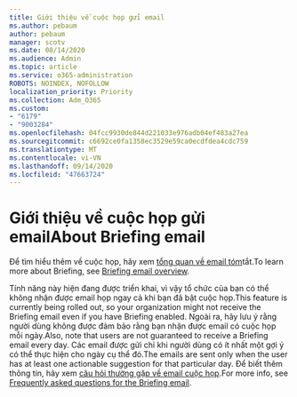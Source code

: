 ```yaml
---
title: Giới thiệu về cuộc họp gửi email
ms.author: pebaum
author: pebaum
manager: scotv
ms.date: 08/14/2020
ms.audience: Admin
ms.topic: article
ms.service: o365-administration
ROBOTS: NOINDEX, NOFOLLOW
localization_priority: Priority
ms.collection: Adm_O365
ms.custom:
- "6179"
- "9003284"
ms.openlocfilehash: 04fcc9930de844d221033e976adb04ef483a27ea
ms.sourcegitcommit: c6692ce0fa1358ec3529e59ca0ecdfdea4cdc759
ms.translationtype: MT
ms.contentlocale: vi-VN
ms.lasthandoff: 09/14/2020
ms.locfileid: "47663724"
---
```

# <a name="about-briefing-email"></a><span data-ttu-id="9f333-102">Giới thiệu về cuộc họp gửi email</span><span class="sxs-lookup"><span data-stu-id="9f333-102">About Briefing email</span></span>

<span data-ttu-id="9f333-103">Để tìm hiểu thêm về cuộc họp, hãy xem [tổng quan về email tóm](https://docs.microsoft.com/briefing/be-overview)tắt.</span><span class="sxs-lookup"><span data-stu-id="9f333-103">To learn more about Briefing, see [Briefing email overview](https://docs.microsoft.com/briefing/be-overview).</span></span>  

<span data-ttu-id="9f333-104">Tính năng này hiện đang được triển khai, vì vậy tổ chức của bạn có thể không nhận được email họp ngay cả khi bạn đã bật cuộc họp.</span><span class="sxs-lookup"><span data-stu-id="9f333-104">This feature is currently being rolled out, so your organization might not receive the Briefing email even if you have Briefing enabled.</span></span> <span data-ttu-id="9f333-105">Ngoài ra, hãy lưu ý rằng người dùng không được đảm bảo rằng bạn nhận được email có cuộc họp mỗi ngày.</span><span class="sxs-lookup"><span data-stu-id="9f333-105">Also, note that users are not guaranteed to receive a Briefing email every day.</span></span> <span data-ttu-id="9f333-106">Các email được gửi chỉ khi người dùng có ít nhất một gợi ý có thể thực hiện cho ngày cụ thể đó.</span><span class="sxs-lookup"><span data-stu-id="9f333-106">The emails are sent only when the user has at least one actionable suggestion for that particular day.</span></span> <span data-ttu-id="9f333-107">Để biết thêm thông tin, hãy xem [câu hỏi thường gặp về email cuộc họp](https://docs.microsoft.com/briefing/be-faqs).</span><span class="sxs-lookup"><span data-stu-id="9f333-107">For more info, see [Frequently asked questions for the Briefing email](https://docs.microsoft.com/briefing/be-faqs).</span></span>